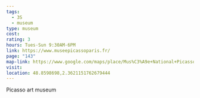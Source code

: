 ```yaml
---
tags:
  - 3S
  - museum
type: museum
cost: 
rating: 3
hours: Tues-Sun 9:30AM-6PM
link: https://www.museepicassoparis.fr/
page: "143"
map-link: https://www.google.com/maps/place/Mus%C3%A9e+National+Picasso-Paris/@48.8597933,2.3598121,17z/data=!4m15!1m8!3m7!1s0x47e66e0142746b4b:0xc191da9af2fc6df7!2sMus%C3%A9e+National+Picasso-Paris!8m2!3d48.8598775!4d2.362285!10e2!16zL20vMDR4Znpm!3m5!1s0x47e66e0142746b4b:0xc191da9af2fc6df7!8m2!3d48.8598775!4d2.362285!16zL20vMDR4Znpm?entry=ttu
visit: 
location: 48.8598698,2.3621151762679444
---
```

Picasso art museum
